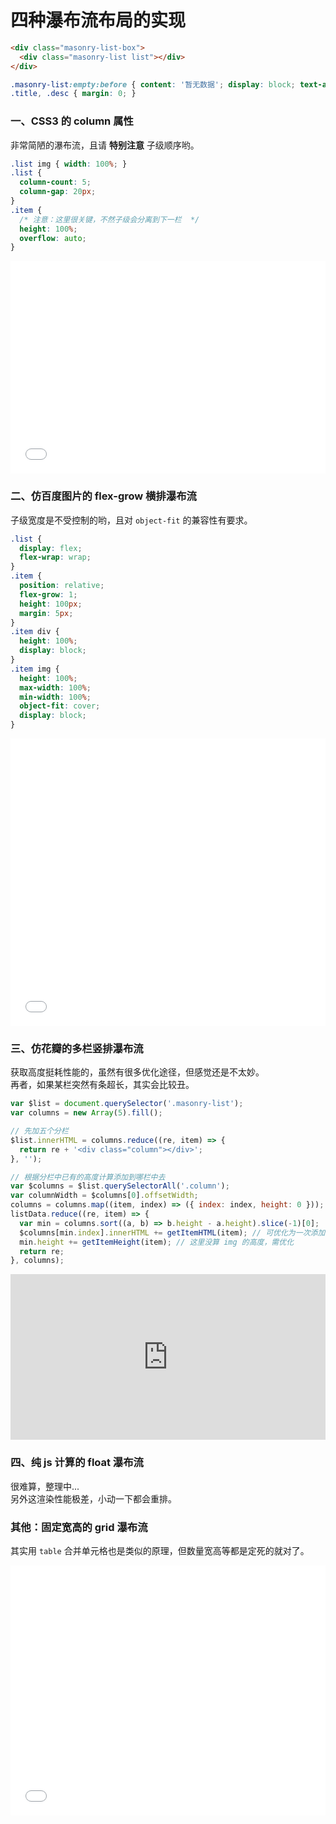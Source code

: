 # 四种瀑布流布局的实现

```html
<div class="masonry-list-box">
  <div class="masonry-list list"></div>
</div>
```
```css
.masonry-list:empty:before { content: '暂无数据'; display: block; text-align: center; padding: 50px 0; }
.title, .desc { margin: 0; }
```

### 一、CSS3 的 column 属性

非常简陋的瀑布流，且请 **特别注意** 子级顺序哟。

```css
.list img { width: 100%; }
.list {
  column-count: 5;
  column-gap: 20px;
}
.item {
  /* 注意：这里很关键，不然子级会分离到下一栏  */
  height: 100%;
  overflow: auto;
}
```

<iframe height="340" style="width: 100%;" scrolling="no" title="瀑布流布局 CSS column" src="//codepen.io/foreverZ133/embed/oVbGyZ/?height=340&theme-id=dark&default-tab=result" frameborder="no" allowtransparency="true" allowfullscreen="true">
  See the Pen <a href='https://codepen.io/foreverZ133/pen/oVbGyZ/'>瀑布流布局 CSS column</a> by 张永恒
  (<a href='https://codepen.io/foreverZ133'>@foreverZ133</a>) on <a href='https://codepen.io'>CodePen</a>.
</iframe>

### 二、仿百度图片的 flex-grow 横排瀑布流

子级宽度是不受控制的哟，且对 `object-fit` 的兼容性有要求。

```css
.list {
  display: flex;
  flex-wrap: wrap;
}
.item {
  position: relative;
  flex-grow: 1;
  height: 100px;
  margin: 5px;
}
.item div {
  height: 100%;
  display: block;
}
.item img {
  height: 100%;
  max-width: 100%;
  min-width: 100%;
  object-fit: cover;
  display: block;
}
```

<iframe height="460" style="width: 100%;" scrolling="no" title="瀑布流布局 CSS flex-grow" src="//codepen.io/foreverZ133/embed/QoyqoP/?height=460&theme-id=dark&default-tab=result" frameborder="no" allowtransparency="true" allowfullscreen="true">
  See the Pen <a href='https://codepen.io/foreverZ133/pen/QoyqoP/'>瀑布流布局 CSS flex-grow</a> by 张永恒
  (<a href='https://codepen.io/foreverZ133'>@foreverZ133</a>) on <a href='https://codepen.io'>CodePen</a>.
</iframe>

### 三、仿花瓣的多栏竖排瀑布流

获取高度挺耗性能的，虽然有很多优化途径，但感觉还是不太妙。  
再者，如果某栏突然有条超长，其实会比较丑。

```js
var $list = document.querySelector('.masonry-list');
var columns = new Array(5).fill();

// 先加五个分栏
$list.innerHTML = columns.reduce((re, item) => {
  return re + '<div class="column"></div>';
}, '');

// 根据分栏中已有的高度计算添加到哪栏中去
var $columns = $list.querySelectorAll('.column');
var columnWidth = $columns[0].offsetWidth;
columns = columns.map((item, index) => ({ index: index, height: 0 }));
listData.reduce((re, item) => {
  var min = columns.sort((a, b) => b.height - a.height).slice(-1)[0];
  $columns[min.index].innerHTML += getItemHTML(item); // 可优化为一次添加
  min.height += getItemHeight(item); // 这里没算 img 的高度，需优化
  return re;
}, columns);
```

<!-- <iframe height="400" style="width: 100%;" scrolling="no" title="瀑布流 分栏式计算" src="//codepen.io/foreverZ133/embed/rRxYzj/?height=400&theme-id=dark&default-tab=result" frameborder="no" allowtransparency="true" allowfullscreen="true">
  See the Pen <a href='https://codepen.io/foreverZ133/pen/rRxYzj/'>瀑布流 分栏式计算</a> by 张永恒
  (<a href='https://codepen.io/foreverZ133'>@foreverZ133</a>) on <a href='https://codepen.io'>CodePen</a>.
</iframe> -->

<iframe height="265" style="width: 100%;" scrolling="no" title="jquery 版瀑布流" src="https://codepen.io/foreverZ133/embed/vYLpYOY?height=265&theme-id=light&default-tab=result" frameborder="no" allowtransparency="true" allowfullscreen="true">
  See the Pen <a href='https://codepen.io/foreverZ133/pen/vYLpYOY'>jquery 版瀑布流</a> by 张永恒
  (<a href='https://codepen.io/foreverZ133'>@foreverZ133</a>) on <a href='https://codepen.io'>CodePen</a>.
</iframe>

### 四、纯 js 计算的 float 瀑布流

很难算，整理中...  
另外这渲染性能极差，小动一下都会重排。

### 其他：固定宽高的 grid 瀑布流

其实用 `table` 合并单元格也是类似的原理，但数量宽高等都是定死的就对了。

<iframe height="400" style="width: 100%;" scrolling="no" title="瀑布流 CSS grid 固定宽高" src="//codepen.io/foreverZ133/embed/JzGMxg/?height=400&theme-id=dark&default-tab=result" frameborder="no" allowtransparency="true" allowfullscreen="true">
  See the Pen <a href='https://codepen.io/foreverZ133/pen/JzGMxg/'>瀑布流 CSS grid 固定宽高</a> by 张永恒
  (<a href='https://codepen.io/foreverZ133'>@foreverZ133</a>) on <a href='https://codepen.io'>CodePen</a>.
</iframe>